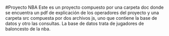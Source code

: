 #Proyecto NBA
Este es un proyecto compuesto por una carpeta doc donde se encuentra un pdf de explicación de los operadores del proyecto 
y una carpeta src compuesta por dos archivos js, uno que contiene la base de datos y otro las consultas.
La base de datos trata de jugadores de baloncesto de la nba.